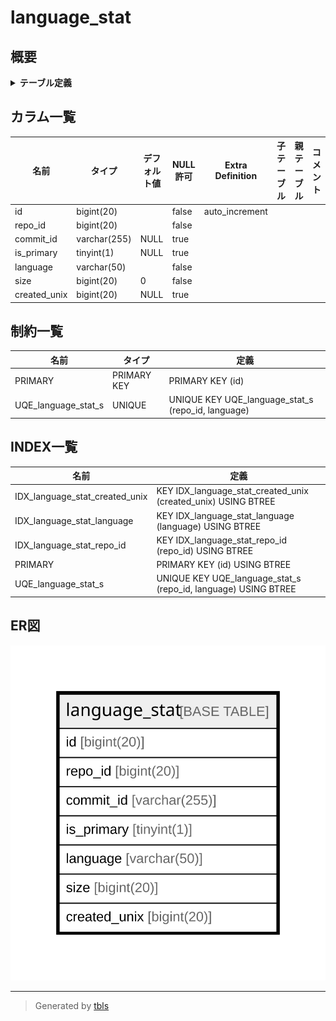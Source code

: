 # language_stat

## 概要

<details>
<summary><strong>テーブル定義</strong></summary>

```sql
CREATE TABLE `language_stat` (
  `id` bigint(20) NOT NULL AUTO_INCREMENT,
  `repo_id` bigint(20) NOT NULL,
  `commit_id` varchar(255) DEFAULT NULL,
  `is_primary` tinyint(1) DEFAULT NULL,
  `language` varchar(50) NOT NULL,
  `size` bigint(20) NOT NULL DEFAULT 0,
  `created_unix` bigint(20) DEFAULT NULL,
  PRIMARY KEY (`id`),
  UNIQUE KEY `UQE_language_stat_s` (`repo_id`,`language`),
  KEY `IDX_language_stat_repo_id` (`repo_id`),
  KEY `IDX_language_stat_language` (`language`),
  KEY `IDX_language_stat_created_unix` (`created_unix`)
) ENGINE=InnoDB DEFAULT CHARSET=utf8mb4 ROW_FORMAT=DYNAMIC
```

</details>

## カラム一覧

| 名前           | タイプ          | デフォルト値       | NULL許可   | Extra Definition | 子テーブル      | 親テーブル      | コメント     |
| ------------ | ------------ | ------------ | -------- | ---------------- | ---------- | ---------- | -------- |
| id           | bigint(20)   |              | false    | auto_increment   |            |            |          |
| repo_id      | bigint(20)   |              | false    |                  |            |            |          |
| commit_id    | varchar(255) | NULL         | true     |                  |            |            |          |
| is_primary   | tinyint(1)   | NULL         | true     |                  |            |            |          |
| language     | varchar(50)  |              | false    |                  |            |            |          |
| size         | bigint(20)   | 0            | false    |                  |            |            |          |
| created_unix | bigint(20)   | NULL         | true     |                  |            |            |          |

## 制約一覧

| 名前                  | タイプ         | 定義                                                 |
| ------------------- | ----------- | -------------------------------------------------- |
| PRIMARY             | PRIMARY KEY | PRIMARY KEY (id)                                   |
| UQE_language_stat_s | UNIQUE      | UNIQUE KEY UQE_language_stat_s (repo_id, language) |

## INDEX一覧

| 名前                             | 定義                                                             |
| ------------------------------ | -------------------------------------------------------------- |
| IDX_language_stat_created_unix | KEY IDX_language_stat_created_unix (created_unix) USING BTREE  |
| IDX_language_stat_language     | KEY IDX_language_stat_language (language) USING BTREE          |
| IDX_language_stat_repo_id      | KEY IDX_language_stat_repo_id (repo_id) USING BTREE            |
| PRIMARY                        | PRIMARY KEY (id) USING BTREE                                   |
| UQE_language_stat_s            | UNIQUE KEY UQE_language_stat_s (repo_id, language) USING BTREE |

## ER図

![er](language_stat.svg)

---

> Generated by [tbls](https://github.com/k1LoW/tbls)
